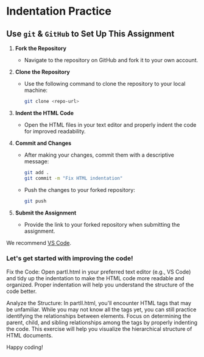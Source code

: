 
# Indentation Practice

## Use `git` & `GitHub` to Set Up This Assignment

1. **Fork the Repository**
   - Navigate to the repository on GitHub and fork it to your own account.

2. **Clone the Repository**
   - Use the following command to clone the repository to your local machine:
     ```bash
     git clone <repo-url>
     ```

3. **Indent the HTML Code**
   - Open the HTML files in your text editor and properly indent the code for improved readability.

4. **Commit and 
 Changes**
   - After making your changes, commit them with a descriptive message:
     ```bash
     git add .
     git commit -m "Fix HTML indentation"
     ```
   - Push the changes to your forked repository:
     ```bash
     git push
     ```

5. **Submit the Assignment**
   - Provide the link to your forked repository when submitting the assignment.

We recommend [VS Code](https://code.visualstudio.com/).

### Let's get started with improving the code!

Fix the Code: Open partI.html in your preferred text editor (e.g., VS Code) and tidy up the indentation to make the HTML code more readable and organized. Proper indentation will help you understand the structure of the code better.

Analyze the Structure: In partII.html, you'll encounter HTML tags that may be unfamiliar. While you may not know all the tags yet, you can still practice identifying the relationships between elements. Focus on determining the parent, child, and sibling relationships among the tags by properly indenting the code. This exercise will help you visualize the hierarchical structure of HTML documents.

Happy coding!